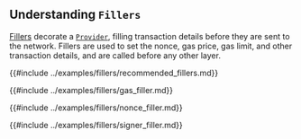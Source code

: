 ## Understanding `Fillers`

[Fillers](https://alloy-rs.github.io/alloy/alloy_provider/fillers/index.html) decorate a [`Provider`](https://alloy-rs.github.io/alloy/alloy_provider/provider/trait/trait.Provider.html), filling transaction details before they are sent to the network. Fillers are used to set the nonce, gas price, gas limit, and other transaction details, and are called before any other layer.

{{#include ../examples/fillers/recommended_fillers.md}}

{{#include ../examples/fillers/gas_filler.md}}

{{#include ../examples/fillers/nonce_filler.md}}

{{#include ../examples/fillers/signer_filler.md}}